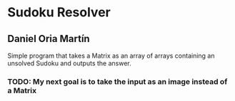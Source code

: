 # Sudoku Resolver 

## Daniel Oria Martín

Simple program that takes a Matrix as an array of arrays containing an unsolved Sudoku and outputs the answer.

### TODO: My next goal is to take the input as an image instead of a Matrix